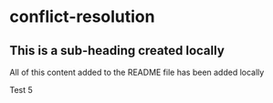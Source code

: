 # conflict-resolution

## This is a sub-heading created locally

All of this content added to the README file has been added locally

Test 5
